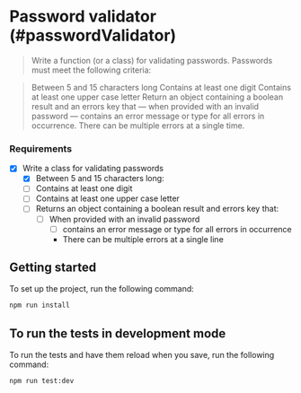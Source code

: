 # Password validator (#passwordValidator)

> Write a function (or a class) for validating passwords. Passwords must meet the following criteria: 

> Between 5 and 15 characters long
> Contains at least one digit
> Contains at least one upper case letter
> Return an object containing a boolean result and an errors key that — when provided with an invalid password — contains an error message or type for all errors in occurrence. There can be multiple errors at a single time.


### Requirements 
- [X] Write a class for validating passwords
  - [X] Between 5 and 15 characters long:
  - [ ] Contains at least one digit
  - [ ] Contains at least one upper case letter
  - [ ] Returns an object containing a boolean result and errors key that:
    - [ ] When provided with an invalid password
      - [ ] contains an error message or type for all errors in occurrence
      * There can be multiple errors at a single line



## Getting started

To set up the project, run the following command:

```bash
npm run install
```

## To run the tests in development mode

To run the tests and have them reload when you save, run the following command:

```bash
npm run test:dev
```